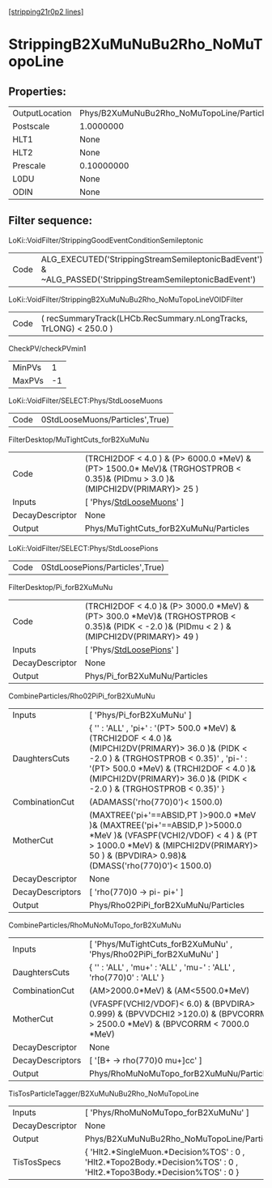 [[stripping21r0p2 lines]](./stripping21r0p2-index)

# StrippingB2XuMuNuBu2Rho_NoMuTopoLine

## Properties:

|                |                                            |
|----------------|--------------------------------------------|
| OutputLocation | Phys/B2XuMuNuBu2Rho_NoMuTopoLine/Particles |
| Postscale      | 1.0000000                                  |
| HLT1           | None                                       |
| HLT2           | None                                       |
| Prescale       | 0.10000000                                 |
| L0DU           | None                                       |
| ODIN           | None                                       |

## Filter sequence:

LoKi::VoidFilter/StrippingGoodEventConditionSemileptonic

|      |                                                                                                          |
|------|----------------------------------------------------------------------------------------------------------|
| Code | ALG_EXECUTED('StrippingStreamSemileptonicBadEvent') & ~ALG_PASSED('StrippingStreamSemileptonicBadEvent') |

LoKi::VoidFilter/StrippingB2XuMuNuBu2Rho_NoMuTopoLineVOIDFilter

|      |                                                                   |
|------|-------------------------------------------------------------------|
| Code | ( recSummaryTrack(LHCb.RecSummary.nLongTracks, TrLONG) \< 250.0 ) |

CheckPV/checkPVmin1

|        |     |
|--------|-----|
| MinPVs | 1   |
| MaxPVs | -1  |

LoKi::VoidFilter/SELECT:Phys/StdLooseMuons

|      |                                 |
|------|---------------------------------|
| Code | 0StdLooseMuons/Particles',True) |

FilterDesktop/MuTightCuts_forB2XuMuNu

|                 |                                                                                                                                    |
|-----------------|------------------------------------------------------------------------------------------------------------------------------------|
| Code            | (TRCHI2DOF \< 4.0 ) & (P\> 6000.0 \*MeV) & (PT\> 1500.0\* MeV)& (TRGHOSTPROB \< 0.35)& (PIDmu \> 3.0 )& (MIPCHI2DV(PRIMARY)\> 25 ) |
| Inputs          | [ 'Phys/[StdLooseMuons](./stripping21r0p2-commonparticles-stdloosemuons)' ]                                                      |
| DecayDescriptor | None                                                                                                                               |
| Output          | Phys/MuTightCuts_forB2XuMuNu/Particles                                                                                             |

LoKi::VoidFilter/SELECT:Phys/StdLoosePions

|      |                                 |
|------|---------------------------------|
| Code | 0StdLoosePions/Particles',True) |

FilterDesktop/Pi_forB2XuMuNu

|                 |                                                                                                                                                  |
|-----------------|--------------------------------------------------------------------------------------------------------------------------------------------------|
| Code            | (TRCHI2DOF \< 4.0 )& (P\> 3000.0 \*MeV) & (PT\> 300.0 \*MeV)& (TRGHOSTPROB \< 0.35)& (PIDK \< -2.0 )& (PIDmu \< 2 ) & (MIPCHI2DV(PRIMARY)\> 49 ) |
| Inputs          | [ 'Phys/[StdLoosePions](./stripping21r0p2-commonparticles-stdloosepions)' ]                                                                    |
| DecayDescriptor | None                                                                                                                                             |
| Output          | Phys/Pi_forB2XuMuNu/Particles                                                                                                                    |

CombineParticles/Rho02PiPi_forB2XuMuNu

|                  |                                                                                                                                                                                                                                                                        |
|------------------|------------------------------------------------------------------------------------------------------------------------------------------------------------------------------------------------------------------------------------------------------------------------|
| Inputs           | [ 'Phys/Pi_forB2XuMuNu' ]                                                                                                                                                                                                                                            |
| DaughtersCuts    | { '' : 'ALL' , 'pi+' : '(PT\> 500.0 \*MeV) & (TRCHI2DOF \< 4.0 )& (MIPCHI2DV(PRIMARY)\> 36.0 )& (PIDK \< -2.0 ) & (TRGHOSTPROB \< 0.35)' , 'pi-' : '(PT\> 500.0 \*MeV) & (TRCHI2DOF \< 4.0 )& (MIPCHI2DV(PRIMARY)\> 36.0 )& (PIDK \< -2.0 ) & (TRGHOSTPROB \< 0.35)' } |
| CombinationCut   | (ADAMASS('rho(770)0')\< 1500.0)                                                                                                                                                                                                                                        |
| MotherCut        | (MAXTREE('pi+'==ABSID,PT )\>900.0 \*MeV )& (MAXTREE('pi+'==ABSID,P )\>5000.0 \*MeV )& (VFASPF(VCHI2/VDOF) \< 4 ) & (PT \> 1000.0 \*MeV) & (MIPCHI2DV(PRIMARY)\> 50 ) & (BPVDIRA\> 0.98)& (DMASS('rho(770)0')\< 1500.0)                                                 |
| DecayDescriptor  | None                                                                                                                                                                                                                                                                   |
| DecayDescriptors | [ 'rho(770)0 -\> pi- pi+' ]                                                                                                                                                                                                                                          |
| Output           | Phys/Rho02PiPi_forB2XuMuNu/Particles                                                                                                                                                                                                                                   |

CombineParticles/RhoMuNoMuTopo_forB2XuMuNu

|                  |                                                                                                                                |
|------------------|--------------------------------------------------------------------------------------------------------------------------------|
| Inputs           | [ 'Phys/MuTightCuts_forB2XuMuNu' , 'Phys/Rho02PiPi_forB2XuMuNu' ]                                                            |
| DaughtersCuts    | { '' : 'ALL' , 'mu+' : 'ALL' , 'mu-' : 'ALL' , 'rho(770)0' : 'ALL' }                                                           |
| CombinationCut   | (AM\>2000.0\*MeV) & (AM\<5500.0\*MeV)                                                                                          |
| MotherCut        | (VFASPF(VCHI2/VDOF)\< 6.0) & (BPVDIRA\> 0.999) & (BPVVDCHI2 \>120.0) & (BPVCORRM \> 2500.0 \*MeV) & (BPVCORRM \< 7000.0 \*MeV) |
| DecayDescriptor  | None                                                                                                                           |
| DecayDescriptors | [ '[B+ -\> rho(770)0 mu+]cc' ]                                                                                             |
| Output           | Phys/RhoMuNoMuTopo_forB2XuMuNu/Particles                                                                                       |

TisTosParticleTagger/B2XuMuNuBu2Rho_NoMuTopoLine

|                 |                                                                                                                            |
|-----------------|----------------------------------------------------------------------------------------------------------------------------|
| Inputs          | [ 'Phys/RhoMuNoMuTopo_forB2XuMuNu' ]                                                                                     |
| DecayDescriptor | None                                                                                                                       |
| Output          | Phys/B2XuMuNuBu2Rho_NoMuTopoLine/Particles                                                                                 |
| TisTosSpecs     | { 'Hlt2.\*SingleMuon.\*Decision%TOS' : 0 , 'Hlt2.\*Topo2Body.\*Decision%TOS' : 0 , 'Hlt2.\*Topo3Body.\*Decision%TOS' : 0 } |
